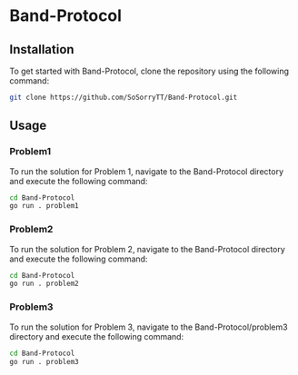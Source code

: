 # Band-Protocol
## Installation
To get started with Band-Protocol, clone the repository using the following command:
```bash
git clone https://github.com/SoSorryTT/Band-Protocol.git
```
## Usage
### Problem1
To run the solution for Problem 1, navigate to the Band-Protocol directory and execute the following command:
```bash
cd Band-Protocol
go run . problem1
```

### Problem2
To run the solution for Problem 2, navigate to the Band-Protocol directory and execute the following command:
```bash
cd Band-Protocol
go run . problem2
```

### Problem3
To run the solution for Problem 3, navigate to the Band-Protocol/problem3 directory and execute the following command:
```bash
cd Band-Protocol
go run . problem3
```